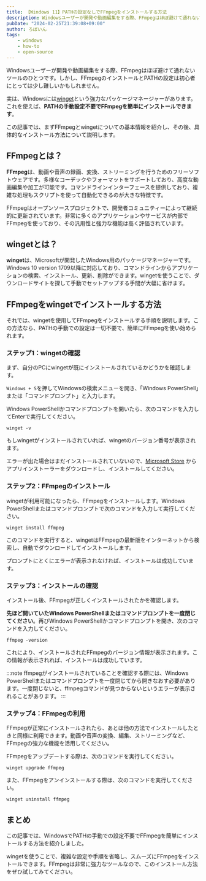 ```yaml
---
title: 【Windows 11】PATHの設定なしでFFmpegをインストールする方法
description: Windowsユーザーが開発や動画編集をする際、FFmpegはほぼ避けて通れないツールのひとつです。しかし、FFmpegのインストールとPATHの設定は初心者にとっては少し難しいかもしれません。実は、Windowsにはwingetという強力なパッケージマネージャーがあります。これを使えば、PATHの手動設定不要でFFmpegを簡単にインストールできます。この記事では、まずFFmpegとwingetについての基本情報を紹介し、その後、具体的なインストール方法について説明します。
pubDate: "2024-02-25T21:39:08+09:00"
author: ろぼいん
tags:
    - windows
    - how-to
    - open-source
---
```


Windowsユーザーが開発や動画編集をする際、FFmpegはほぼ避けて通れないツールのひとつです。しかし、FFmpegのインストールとPATHの設定は初心者にとっては少し難しいかもしれません。

実は、Windowsには[winget](https://learn.microsoft.com/ja-jp/windows/package-manager/winget/)という強力なパッケージマネージャーがあります。これを使えば、**PATHの手動設定不要でFFmpegを簡単にインストールできます**。

この記事では、まずFFmpegとwingetについての基本情報を紹介し、その後、具体的なインストール方法について説明します。

## FFmpegとは？

**FFmpeg**は、動画や音声の録画、変換、ストリーミングを行うためのフリーソフトウェアです。多様なコーデックやフォーマットをサポートしており、高度な動画編集や加工が可能です。コマンドラインインターフェースを提供しており、複雑な処理もスクリプトを使って自動化できるのが大きな特徴です。

FFmpegはオープンソースプロジェクトで、開発者コミュニティーによって継続的に更新されています。非常に多くのアプリケーションやサービスが内部でFFmpegを使っており、その汎用性と強力な機能は高く評価されています。

## wingetとは？

**winget**は、Microsoftが開発したWindows用のパッケージマネージャーです。Windows 10 version 1709以降に対応しており、コマンドラインからアプリケーションの検索、インストール、更新、削除ができます。wingetを使うことで、ダウンロードサイトを探して手動でセットアップする手間が大幅に省けます。

## FFmpegをwingetでインストールする方法

それでは、wingetを使用してFFmpegをインストールする手順を説明します。この方法なら、PATHの手動での設定は一切不要で、簡単にFFmpegを使い始められます。

### ステップ1：wingetの確認

まず、自分のPCにwingetが既にインストールされているかどうかを確認します。

`Windows + S`を押してWindowsの検索メニューを開き、「Windows PowerShell」または「コマンドプロンプト」と入力します。

Windows PowerShellかコマンドプロンプトを開いたら、次のコマンドを入力してEnterで実行してください。

```shell
winget -v
```

もしwingetがインストールされていれば、wingetのバージョン番号が表示されます。

エラーが出た場合はまだインストールされていないので、[Microsoft Store](https://www.microsoft.com/p/app-installer/9nblggh4nns1#activetab=pivot:overviewtab) からアプリインストーラーをダウンロードし、インストールしてください。

### ステップ2：FFmpegのインストール

wingetが利用可能になったら、FFmpegをインストールします。Windows PowerShellまたはコマンドプロンプトで次のコマンドを入力して実行してください。

```shell
winget install ffmpeg
```

このコマンドを実行すると、wingetはFFmpegの最新版をインターネットから検索し、自動でダウンロードしてインストールします。

プロンプトにとくにエラーが表示されなければ、インストールは成功しています。

### ステップ3：インストールの確認

インストール後、FFmpegが正しくインストールされたかを確認します。

**先ほど開いていたWindows PowerShellまたはコマンドプロンプトを一度閉じてください**。再びWindows PowerShellかコマンドプロンプトを開き、次のコマンドを入力してください。

```shell
ffmpeg -version
```

これにより、インストールされたFFmpegのバージョン情報が表示されます。この情報が表示されれば、インストールは成功しています。

:::note
ffmpegがインストールされていることを確認する際には、Windows PowerShellまたはコマンドプロンプトを一度閉じてから開きなおす必要があります。一度閉じないと、ffmpegコマンドが見つからないというエラーが表示されることがあります。
:::

### ステップ4：FFmpegの利用

FFmpegが正常にインストールされたら、あとは他の方法でインストールしたときと同様に利用できます。動画や音声の変換、編集、ストリーミングなど、FFmpegの強力な機能を活用してください。

FFmpegをアップデートする際は、次のコマンドを実行してください。

```shell
winget upgrade ffmpeg
```

また、FFmpegをアンインストールする際は、次のコマンドを実行してください。

```shell
winget uninstall ffmpeg
```

## まとめ

この記事では、WindowsでPATHの手動での設定不要でFFmpegを簡単にインストールする方法を紹介しました。

wingetを使うことで、複雑な設定や手順を省略し、スムーズにFFmpegをインストールできます。FFmpegは非常に強力なツールなので、このインストール方法をぜひ試してみてください。

